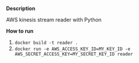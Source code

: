 
**Description**

AWS kinesis stream reader with Python

**How to run**

1. `docker build -t reader .`
2. `docker run -e AWS_ACCESS_KEY_ID=MY_KEY_ID -e AWS_SECRET_ACCESS_KEY=MY_SECRET_KEY_ID reader`
